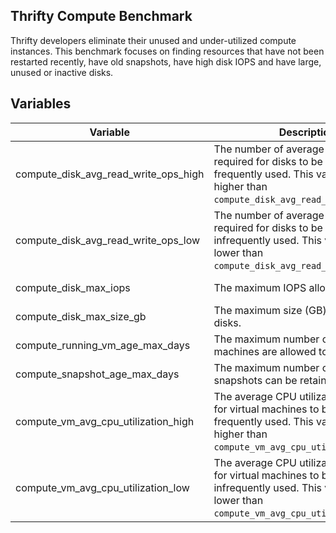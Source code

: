 ## Thrifty Compute Benchmark

Thrifty developers eliminate their unused and under-utilized compute instances. This benchmark focuses on finding resources that have not been restarted recently, have old snapshots, have high disk IOPS and have large, unused or inactive disks.

## Variables

| Variable | Description | Default |
| - | - | - |
| compute_disk_avg_read_write_ops_high | The number of average read/write ops required for disks to be considered frequently used. This value should be higher than `compute_disk_avg_read_write_ops_low`. | 500 |
| compute_disk_avg_read_write_ops_low | The number of average read/write ops required for disks to be considered infrequently used. This value should be lower than `compute_disk_avg_read_write_ops_high`. | 100 |
| compute_disk_max_iops | The maximum IOPS allowed for disks. | 2000 IOPS |
| compute_disk_max_size_gb | The maximum size (GB) allowed for disks. | 100 GB |
| compute_running_vm_age_max_days | The maximum number of days virtual machines are allowed to run. | 90 days |
| compute_snapshot_age_max_days | The maximum number of days snapshots can be retained. | 90 days |
| compute_vm_avg_cpu_utilization_high | The average CPU utilization required for virtual machines to be considered frequently used. This value should be higher than `compute_vm_avg_cpu_utilization_low`. | 35% |
| compute_vm_avg_cpu_utilization_low | The average CPU utilization required for virtual machines to be considered infrequently used. This value should be lower than `compute_vm_avg_cpu_utilization_high`. | 20% |

